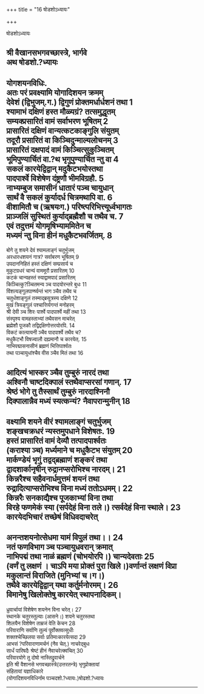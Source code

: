+++
title = "16 षोडशोऽध्यायः"

+++





षोडशोऽध्यायः  




  
श्री वैखानसभगवच्छास्त्रे, भार्गवे  
अथ षोडशो.?ध्यायः  
----------------  
योगशयनविधिः.  
अतः परं प्रवक्ष्यामि योगादिशयन क्रमम्  
देवेशं (द्विभुजम्.ग.) द्विगुणं प्रोक्तमर्धार्धशनं तथा 1  
श्यामाभं दक्षिणं हस्त मौळ्यग्रं? तत्समुद्धृतम्  
सम्यक्प्रसारितं वामं सर्वाभरण भूषितम् 2  
प्रासारितं दक्षिणं वान्यत्कटकाङ्गुलि संयुतम्  
तदूरौ प्रसारितं वा किञ्चिदुन्माल्यलोचनम् 3  
प्रासारितं दक्षपादं वामं किञ्चित्सुकुञ्चितम्  
भूमिपुण्यार्चितं वा.?थ भृगुपुण्यार्चित न्तु वा 4  
सकलं कारयेद्विद्वान् मदुकैटभयोस्तथा  
पादपार्श्वे विशेषेण दंष्ट्रणौ भीमविग्रहौ. 5  
नाभ्यम्बुज समासीनं धातारं पञ्च चायुधान्  
सार्थं वै सकलं कुर्यादर्ध चित्रमथापि वा. 6  
वीशामितौ च (ऋषयःग.) परिष्त्परिभित्त्यूर्ध्वभागतः  
प्राञ्जलिं सुस्थितं कुर्याद्ब्रह्मैशौ च तथैव च. 7  
एवं तदुत्तमं योगमृषिभ्याममितेन च  
मध्यमं न्तु विना हीनं मधुकैटभवर्जितम्. 8  
----------  
बोगे तु शयने देवं श्यामलाङ्गं चतुर्भुजम्  
अरधारधशयनं गात्र? सर्वाबरण भूषितम् 9  
उपदाननिहितं हस्तं दक्षिणं सम्प्रसार्य च  
मुकुटग्रधरं चान्यं वाममूरौ प्रसारितम् 10  
कटकं चान्यहस्तं स्याद्वामपादं प्रसारितम्  
किञ्चित्कु?ञ्चितमन्य ञ्च पादयोरन्तरे बुधः 11  
विंशत्यङ्गुलपार्ण्ष्यन्तं भाग ञ्चैव तथैव च  
चतुर्धशाङ्गुलं तस्माद्ब्रसूत्रस्य दक्षिणे 12  
मुखं त्रियङ्गुलं पश्चात्तिर्यगन्तं मनोहरम्  
श्री देवी ञ्च शिरः पार्श्वे पादपार्श्वे महीं तथा 13  
संस्पृश्य वामहस्ताभ्यां तथैवसन माचरेत्  
ब्रह्मेशौ पूजकौ तद्विद्दक्षिणोत्तरयोरपि. 14  
विकटं कात्यायनी ञ्चैव पादपार्श्वे तथैव च?  
मधुकैटभौ विषज्वालौ दह्यमानौ च कारयेत्. 15  
नाभिपद्मासनासीनं ब्रह्मणं भित्तिपार्श्वतः  
तथा पञ्चायुधांश्चैव वीस ञ्चैव मितं तथा 16  
  
  
आदित्यं भास्कर ञ्चैव तुम्बुरुं नारदं तथा  
अश्विनौ चाष्टदिक्पालं स्तथैवाप्सरसां गणान्. 17  
श्रेष्ठं भोगे तु तैस्सार्थं तुम्बुरुं नारदाश्निनौ  
दिक्पालान्नैव मध्यं स्यत्कन्यं? नैवापरान्मुनीन् 18  
-----------  
वक्ष्यामि शयने वीरं श्यामलाङ्गं चतुर्भुजम्  
शङ्खचक्रधरं न्यस्तमुपधाने विशेषतः. 19  
हस्तं प्रासारितं वामं देव्यौ तत्पादपार्श्वतः  
(कराश्या ञ्च) मर्ध्यमाने च मधुकैटभ संयुतम् 20  
मार्कण्डेयं भृगुं तद्वद्ब्रह्माणं शङ्करं तथा  
द्वादशार्कानृषीन् रुद्रानप्सरोभिश्च नारदम्। 21  
किन्नरैश्च सहैवनार्धमुत्तमं शयनं तथा  
रुद्रादित्याप्सरोभिश्च विना मध्यं ततोऽधमम्। 22  
किन्नरैः सनकाद्यैश्च पूजकाभ्यां विना तथा  
विरहे फणमेकं स्या (सर्पदेहं विना तले।) त्सर्वदेहं विना स्थाले। 23  
कारयेदभिचारं तच्छेषं विधिवदाचरेत्  
----------  
अनन्तशयनोत्सेधमा यामं विपुलं तथा।। 24  
नतं फणविभाग ञ्च पञ्चायुधवरान् क्रमात्  
नाभिपद्मं तथा नाळं ब्रह्मणं (चोभयोरपि।) चान्यदेवताः 25  
(वर्णं तु लक्षणं । चाऽपि मया प्रोक्तं पुरा खिले।)वर्णान्तं लक्षणं विप्रा मकुलान्तं विराजिते (मुनिभ्यां च।ग।)  
तथैवे कारयेद्विद्वान् यथा कर्तुर्मनोरमम्। 26  
विमानेषु खिलोक्तेषु कारयेत् स्थापनादिकम्।  
----------------  
ध्रुवार्चायां विशेषेण शयनेन विना चरेत्। 27  
स्थानके चतुरस्तुल्याः (आसने।) शयने चतुरस्तथा  
शिलयैन विशेषेण ताम्रजं वेति केचन 28  
परिवाराणि सर्वाणि तुल्यं पूर्वोक्तवत्सुधीः  
शक्तश्चेच्छिलया सर्वाः प्रतिमाःकारयेत्सदा 29  
आभसं ?परिवाराणामर्चनं (नैव चेत्.) नाचरेद्बुधः  
सार्धं पारिषदैः श्रेष्टं हीनं नैवाचरेत्क्वचित् 30  
परिवारयोगे तु दोषो नास्तिद्रुवार्चने  
इति श्री वैशानसे भगवच्छास्त्रे(उत्तरतन्त्रे) भृगुप्रोक्तायां  
संहितायां यज्ञाधिकारे  
(योगादिशयनविधिर्नाम पञ्चदशो.?ध्यायः.)षोढशो.?ध्यायः  

------------------------------------------------------------------------
